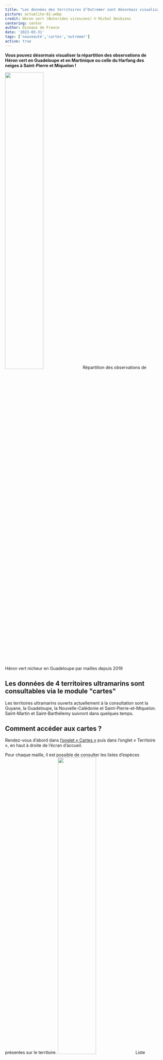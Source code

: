 ```yaml
---
title: "Les données des territoires d’Outremer sont désormais visualisables sur l’onglet cartes!"
picture: actualite-62.webp
credit: Héron vert (Butorides virescens) © Michel Desbiens
centering: center
author: Oiseaux de France
date: '2023-03-31'
tags: ['nouveauté','cartes','outremer']
active: true
---
```


**Vous pouvez désormais visualiser la répartition des observations de Héron vert en Guadeloupe et en Martinique ou celle du Harfang des neiges à Saint-Pierre et Miquelon !**

<img class="InformativePagePicture" style="width: 50%" src="/news/actualite-62-carte-répartition-héron-vert-nicheur.PNG"/>
<span class="InformativePagePictureLegend">Répartition des observations de Héron vert nicheur en Guadeloupe par mailles depuis 2019</span>

## Les données de 4 territoires ultramarins sont consultables via le module "cartes"

Les territoires ultramarins ouverts actuellement à la consultation sont la Guyane, la Guadeloupe, la Nouvelle-Calédonie et Saint-Pierre-et-Miquelon. Saint-Martin et Saint-Barthélemy suivront dans quelques temps. 

## Comment accéder aux cartes ?

Rendez-vous d’abord dans [l’onglet « Cartes »](https://www.oiseauxdefrance.org/prospecting) puis dans l’onglet « Territoire », en haut à droite de l’écran d’accueil. 

Pour chaque maille, il est possible de consulter les listes d’espèces présentes sur le territoire.
<img class="InformativePagePicture" style="width: 50%" src="/news/actualite-62-consultation-listes-d'espèces-mailles.PNG"/>
<span class="InformativePagePictureLegend">Liste d'espèces de la maille 20W637N1762</span>
 
Enfin dans le cadre de la recherche par espèce, il est possible de choisir la période d’observation : « toutes saisons », « hivernage » ou « reproduction ». 

<img class="InformativePagePicture" style="width: 50%" src="/news/actualite-62-répartition-harfang-hivernant.PNG"/>
<span class="InformativePagePictureLegend">Réparition des observations de Harfang des neiges hivernant à Saint-Pierre-et-Miquelon par mailles depuis 2019</span>


